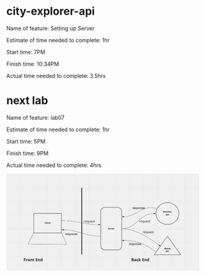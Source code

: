 # city-explorer-api

Name of feature: Setting up Server

Estimate of time needed to complete: 1hr

Start time: 7PM

Finish time: 10:34PM

Actual time needed to complete: 3.5hrs

# next lab

Name of feature: lab07

Estimate of time needed to complete: 1hr

Start time: 5PM

Finish time: 9PM

Actual time needed to complete: 4hrs

![WRRC3](WRRC3.png)
